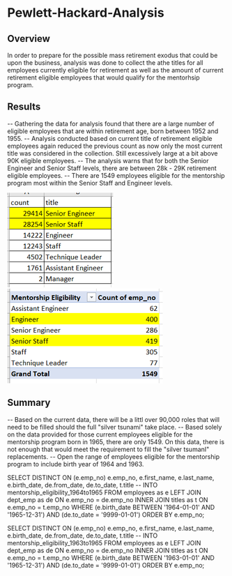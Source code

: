 # Pewlett-Hackard-Analysis

## Overview
In order to prepare for the possible mass retirement exodus that could be upon the business, analysis was done to collect the athe titles for all employees currently eligible for retirement as well as the amount of current retirement eligible employees that would qualify for the mentorhsip program.    

## Results
-- Gathering the data for analysis found that there are  a large number of eligible employees that are within retirement age, born between 1952 and 1955.
-- Analysis conducted based on current title of retirement eligible employees again reduced the previous count as now only the most current title was considered in the collection.  Still excessively large at a bit above 90K eligible employees.
-- The analysis warns that for both the Senior Engineer and Senior Staff levels, there are between 28k - 29K retirement eligible employees.
-- There are 1549 employees eligible for the mentorship program most within the Senior Staff and Engineer levels.

![screenshot1](https://github.com/VRivera13/Pewlett-Hackard-Analysis/blob/main/Data/Retiring%20Titles.png)
![screenshot2](https://github.com/VRivera13/Pewlett-Hackard-Analysis/blob/main/Data/Mentoriship%20Eligibility.png)

## Summary
-- Based on the current data, there will be a littl over 90,000 roles that will need to be filled should the full "silver tsunami" take place.
-- Based solely on the data provided for those current employees eligible for the mentorship program born in 1965, there are only 1549.   On this data, there is not enough that would meet the requirement to fill the "silver tsumanI" replacements.
-- Open the range of employees eligible for the mentorship program to include birth year of 1964 and 1963.

SELECT DISTINCT ON (e.emp_no) e.emp_no, e.first_name, e.last_name, e.birth_date, de.from_date, de.to_date, t.title
-- INTO mentorship_eligibility_1964to1965
FROM employees as e
LEFT JOIN dept_emp as de
ON e.emp_no = de.emp_no
INNER JOIN titles as t
ON e.emp_no = t.emp_no
WHERE (e.birth_date BETWEEN '1964-01-01' AND '1965-12-31') AND (de.to_date = '9999-01-01')
ORDER BY e.emp_no;

SELECT DISTINCT ON (e.emp_no) e.emp_no, e.first_name, e.last_name, e.birth_date, de.from_date, de.to_date, t.title
-- INTO mentorship_eligibility_1963to1965
FROM employees as e
LEFT JOIN dept_emp as de
ON e.emp_no = de.emp_no
INNER JOIN titles as t
ON e.emp_no = t.emp_no
WHERE (e.birth_date BETWEEN '1963-01-01' AND '1965-12-31') AND (de.to_date = '9999-01-01')
ORDER BY e.emp_no;
